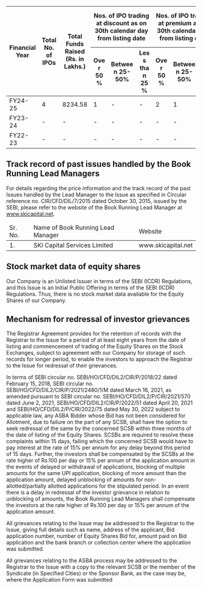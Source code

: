 <table><thead><tr><th rowspan="2">Financial Year</th><th rowspan="2">Total No. of IPOs</th><th rowspan="2">Total Funds Raised (Rs. in Lakhs.)</th><th colspan="3">Nos. of IPO trading at discount as on 30th calendar day from listing date</th><th colspan="3">Nos. of IPO trading at premium as on 30th calendar day from listing date</th><th colspan="3">Nos. of IPO trading at discount as on 180th calendar day from listing date</th><th colspan="3">Nos. of IPO trading at premium as on 180th calendar day from listing date</th></tr><tr><th>Ove r 50 %</th><th>Betwee n 25-50%</th><th>Les s tha n 25 %</th><th>Ove r 50 %</th><th>Betwee n 25-50%</th><th>Les s tha n 25 %</th><th>Ove r 50 %</th><th>Betwee n 25-50%</th><th>Les s tha n 25 %</th><th>Ove r 50 %</th><th>Betwee n 25-50%</th><th>Les s tha n 25 %</th></tr></thead><tbody><tr><td>FY24-25</td><td>4</td><td>8234.58</td><td>1</td><td>-</td><td>-</td><td>2</td><td>1</td><td>-</td><td>-</td><td>1</td><td>-</td><td>3</td><td>-</td><td>-</td></tr><tr><td>FY23-24</td><td>-</td><td>-</td><td>-</td><td>-</td><td>-</td><td>-</td><td>-</td><td>-</td><td>-</td><td>-</td><td>-</td><td>-</td><td>-</td><td>-</td></tr><tr><td>FY22-23</td><td>-</td><td>-</td><td>-</td><td>-</td><td>-</td><td>-</td><td>-</td><td>-</td><td>-</td><td>-</td><td>-</td><td>-</td><td>-</td><td>-</td></tr></tbody></table>

## Track record of past issues handled by the Book Running Lead Managers

For details regarding the price information and the track record of the past Issues handled by the Lead Manager to the Issue as specified in Circular reference no. CIR/CFD/DIL/7/2015 dated October 30, 2015, issued by the SEBI, please refer to the website of the Book Running Lead Manager at www.skicapital.net.

<table><thead><tr><td>Sr. No.</td><td>Name of Book Running Lead Manager</td><td>Website</td></tr></thead><tbody><tr><td>1.</td><td>SKI Capital Services Limited</td><td>www.skicapital.net</td></tr></tbody></table>

## Stock market data of equity shares

Our Company is an Unlisted Issuer in terms of the SEBI (ICDR) Regulations, and this Issue is an Initial Public Offering in terms of the SEBI (ICDR) Regulations. Thus, there is no stock market data available for the Equity Shares of our Company.

## Mechanism for redressal of investor grievances

The Registrar Agreement provides for the retention of records with the Registrar to the Issue for a period of at least eight years from the date of listing and commencement of trading of the Equity Shares on the Stock Exchanges, subject to agreement with our Company for storage of such records for longer period, to enable the investors to approach the Registrar to the Issue for redressal of their grievances.

In terms of SEBI circular no. SEBI/HO/CFD/DIL2/CIR/P/2018/22 dated February 15, 2018, SEBI circular no. SEBI/HO/CFD/DIL2/CIR/P/2021/2480/1/M dated March 16, 2021, as amended pursuant to SEBI circular no. SEBI/HO/CFD/DIL2/P/CIR/2021/570 dated June 2, 2021, SEBI/HO/CFD/DIL2/CIR/P/2022/51 dated April 20, 2021 and SEBI/HO/CFD/DIL2/P/CIR/2022/75 dated May 30, 2022 subject to applicable law, any ASBA Bidder whose Bid has not been considered for Allotment, due to failure on the part of any SCSB, shall have the option to seek redressal of the same by the concerned SCSB within three months of the date of listing of the Equity Shares. SCSBs are required to resolve these complaints within 15 days, failing which the concerned SCSB would have to pay interest at the rate of 15% per annum for any delay beyond this period of 15 days. Further, the investors shall be compensated by the SCSBs at the rate higher of Rs.100 per day or 15% per annum of the application amount in the events of delayed or withdrawal of applications, blocking of multiple amounts for the same UPI application, blocking of more amount than the application amount, delayed unblocking of amounts for non-allotted/partially allotted applications for the stipulated period. In an event there is a delay in redressal of the investor grievance in relation to unblocking of amounts, the Book Running Lead Managers shall compensate the investors at the rate higher of Rs.100 per day or 15% per annum of the application amount.

All grievances relating to the Issue may be addressed to the Registrar to the Issue, giving full details such as name, address of the applicant, Bid application number, number of Equity Shares Bid for, amount paid on Bid application and the bank branch or collection center where the application was submitted.

All grievances relating to the ASBA process may be addressed to the Registrar to the Issue with a copy to the relevant SCSB or the member of the Syndicate (in Specified Cities) or the Sponsor Bank, as the case may be, where the Application Form was submitted